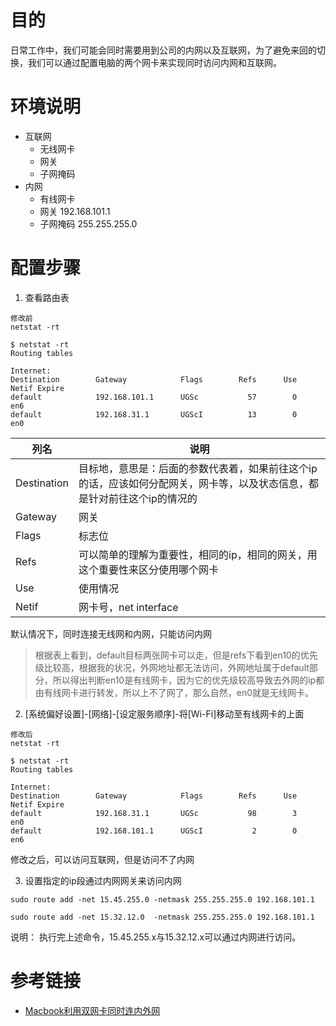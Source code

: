 # 目的
日常工作中，我们可能会同时需要用到公司的内网以及互联网，为了避免来回的切换，我们可以通过配置电脑的两个网卡来实现同时访问内网和互联网。

# 环境说明
- 互联网 
    - 无线网卡
    - 网关 
    - 子网掩码 
- 内网   
    - 有线网卡
    - 网关 192.168.101.1
    - 子网掩码 255.255.255.0


# 配置步骤
1. 查看路由表
```
修改前
netstat -rt

$ netstat -rt
Routing tables

Internet:
Destination        Gateway            Flags        Refs      Use   Netif Expire
default            192.168.101.1      UGSc           57        0     en6       
default            192.168.31.1       UGScI          13        0     en0       

```

列名 | 说明
---|---
Destination| 目标地，意思是：后面的参数代表着，如果前往这个ip的话，应该如何分配网关，网卡等，以及状态信息，都是针对前往这个ip的情况的
Gateway | 网关
Flags | 标志位
Refs | 可以简单的理解为重要性，相同的ip，相同的网关，用这个重要性来区分使用哪个网卡
Use | 使用情况
Netif | 网卡号，net interface


默认情况下，同时连接无线网和内网，只能访问内网

> 根据表上看到，default目标两张网卡可以走，但是refs下看到en10的优先级比较高，根据我的状况，外网地址都无法访问，外网地址属于default部分，所以得出判断en10是有线网卡，因为它的优先级较高导致去外网的ip都由有线网卡进行转发，所以上不了网了，那么自然，en0就是无线网卡。


2. [系统偏好设置]-[网络]-[设定服务顺序]-将[Wi-Fi]移动至有线网卡的上面

```
修改后
netstat -rt

$ netstat -rt
Routing tables

Internet:
Destination        Gateway            Flags        Refs      Use   Netif Expire
default            192.168.31.1       UGSc           98        3     en0       
default            192.168.101.1      UGScI           2        0     en6
```

修改之后，可以访问互联网，但是访问不了内网

3. 设置指定的ip段通过内网网关来访问内网

```
sudo route add -net 15.45.255.0 -netmask 255.255.255.0 192.168.101.1

sudo route add -net 15.32.12.0  -netmask 255.255.255.0 192.168.101.1
```
说明：
执行完上述命令，15.45.255.x与15.32.12.x可以通过内网进行访问。

# 参考链接
- [Macbook利用双网卡同时连内外网](https://www.jianshu.com/p/807883b2949f)
